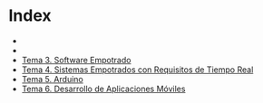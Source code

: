# Index
- []()
- []()
- [Tema 3. Software Empotrado](obsidian://open?vault=notes&file=Empotrados%2F03.%20Software%20Empotrado)
- [Tema 4. Sistemas Empotrados con Requisitos de Tiempo Real](obsidian://open?vault=notes&file=Empotrados%2F04.%20Sistemas%20Empotrados%20con%20Requisitos%20de%20Tiempo%20Real)
- [Tema 5. Arduino](obsidian://open?vault=notes&file=Empotrados%2F05.%20Arduino)
- [Tema 6. Desarrollo de Aplicaciones Móviles](obsidian://open?vault=notes&file=Empotrados%2F06.%20Desarrollo%20de%20Aplicaciones%20M%C3%B3viles)
